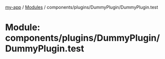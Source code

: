 [my-app](../README.md) / [Modules](../modules.md) / components/plugins/DummyPlugin/DummyPlugin.test

# Module: components/plugins/DummyPlugin/DummyPlugin.test
